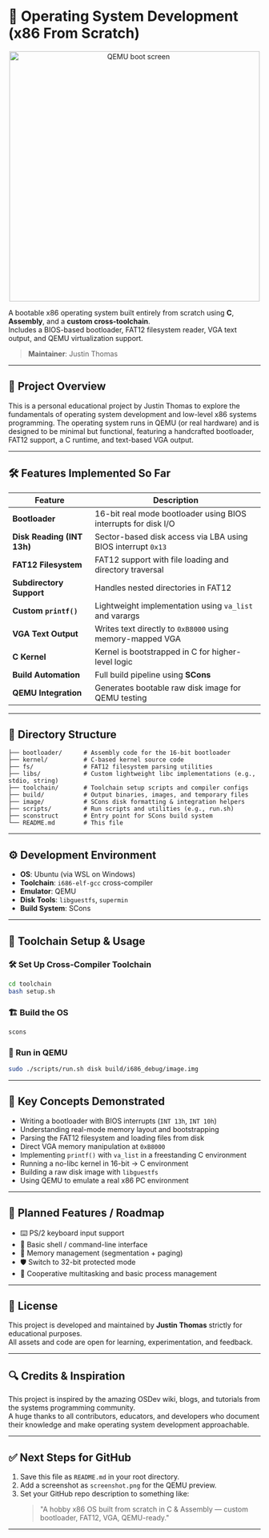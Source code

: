 # 🧠 Operating System Development (x86 From Scratch)

<p align="center">
  <img src="C:\Users\Justin Thomas\OneDrive\รูปภาพ\Screenshot 2025-07-08 211322.png" alt="QEMU boot screen" width="500"/>
</p>

A bootable x86 operating system built entirely from scratch using **C**, **Assembly**, and a **custom cross-toolchain**.  
Includes a BIOS-based bootloader, FAT12 filesystem reader, VGA text output, and QEMU virtualization support.

> **Maintainer**: Justin Thomas

---

## 📌 Project Overview

This is a personal educational project by Justin Thomas to explore the fundamentals of operating system development and low-level x86 systems programming. The operating system runs in QEMU (or real hardware) and is designed to be minimal but functional, featuring a handcrafted bootloader, FAT12 support, a C runtime, and text-based VGA output.

---

## 🛠️ Features Implemented So Far

| Feature                  | Description                                                                 |
|--------------------------|-----------------------------------------------------------------------------|
| **Bootloader**           | 16-bit real mode bootloader using BIOS interrupts for disk I/O             |
| **Disk Reading (INT 13h)** | Sector-based disk access via LBA using BIOS interrupt `0x13`               |
| **FAT12 Filesystem**     | FAT12 support with file loading and directory traversal                     |
| **Subdirectory Support** | Handles nested directories in FAT12                                         |
| **Custom `printf()`**    | Lightweight implementation using `va_list` and varargs                      |
| **VGA Text Output**      | Writes text directly to `0xB8000` using memory-mapped VGA                   |
| **C Kernel**             | Kernel is bootstrapped in C for higher-level logic                          |
| **Build Automation**     | Full build pipeline using **SCons**                                         |
| **QEMU Integration**     | Generates bootable raw disk image for QEMU testing                          |

---

## 📂 Directory Structure

```plaintext
├── bootloader/      # Assembly code for the 16-bit bootloader
├── kernel/          # C-based kernel source code
├── fs/              # FAT12 filesystem parsing utilities
├── libs/            # Custom lightweight libc implementations (e.g., stdio, string)
├── toolchain/       # Toolchain setup scripts and compiler configs
├── build/           # Output binaries, images, and temporary files
├── image/           # SCons disk formatting & integration helpers
├── scripts/         # Run scripts and utilities (e.g., run.sh)
├── sconstruct       # Entry point for SCons build system
└── README.md        # This file
```

---

## ⚙️ Development Environment

- **OS**: Ubuntu (via WSL on Windows)
- **Toolchain**: `i686-elf-gcc` cross-compiler
- **Emulator**: QEMU
- **Disk Tools**: `libguestfs`, `supermin`
- **Build System**: SCons

---

## 🧪 Toolchain Setup & Usage

### 🛠️ Set Up Cross-Compiler Toolchain
```bash
cd toolchain
bash setup.sh
```

### 🏗️ Build the OS
```bash
scons
```

### 🚀 Run in QEMU
```bash
sudo ./scripts/run.sh disk build/i686_debug/image.img
```

---

## 🧠 Key Concepts Demonstrated

- Writing a bootloader with BIOS interrupts (`INT 13h`, `INT 10h`)
- Understanding real-mode memory layout and bootstrapping
- Parsing the FAT12 filesystem and loading files from disk
- Direct VGA memory manipulation at `0xB8000`
- Implementing `printf()` with `va_list` in a freestanding C environment
- Running a no-libc kernel in 16-bit → C environment
- Building a raw disk image with `libguestfs`
- Using QEMU to emulate a real x86 PC environment

---

## 🎯 Planned Features / Roadmap

- ⌨️ PS/2 keyboard input support  
- 🐚 Basic shell / command-line interface  
- 🧠 Memory management (segmentation + paging)  
- 🛡️ Switch to 32-bit protected mode  
- 🔁 Cooperative multitasking and basic process management  

---

## 📝 License

This project is developed and maintained by **Justin Thomas** strictly for educational purposes.  
All assets and code are open for learning, experimentation, and feedback.

---

## 🔍 Credits & Inspiration

This project is inspired by the amazing OSDev wiki, blogs, and tutorials from the systems programming community.  
A huge thanks to all contributors, educators, and developers who document their knowledge and make operating system development approachable.

---

## ✅ Next Steps for GitHub

1. Save this file as `README.md` in your root directory.
2. Add a screenshot as `screenshot.png` for the QEMU preview.
3. Set your GitHub repo description to something like:
   > "A hobby x86 OS built from scratch in C & Assembly — custom bootloader, FAT12, VGA, QEMU-ready."

---